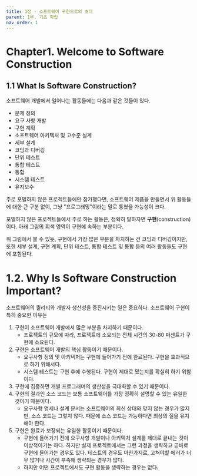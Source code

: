```yaml
---
title: 1장 - 소프트웨어 구현으로의 초대 
parent: 1부. 기초 확립
nav_order: 1
---
```


# Chapter1. Welcome to Software Construction

## 1.1 What Is Software Construction?
소프트웨어 개발에서 일어나는 활동들에는 다음과 같은 것들이 있다.

+ 문제 정의
+ 요구 사항 개발
+ 구현 계획
+ 소프트웨어 아키텍처 및 고수준 설계
+ 세부 설계
+ 코딩과 디버깅
+ 단위 테스트
+ 통합 테스트
+ 통합
+ 시스템 테스트
+ 유지보수

주로 포멀하지 않은 프로젝트들에만 참가했다면, 소프트웨어 제품을 만들면서 위 활동들에 대한 큰 구분 없이, 그냥 "프로그래밍"이라는 말로 퉁쳤을 가능성이 크다.

포멀하지 않은 프로젝트들에서 주로 하는 활동은, 정확히 말하자면 **구현**(construction)이다. 아래 그림의 회색 영역이 구현에 속하는 부분이다. 




위 그림에서 볼 수 있듯, 구현에서 가장 많은 부분을 차지하는 건 코딩과 디버깅이지만, 또한 세부 설계, 구현 계획, 단위 테스트, 통합 테스트 및 통합 등의 여러 활동들도 구현에 포함된다.

# 1.2. Why Is Software Construction Important?

소프트웨어의 퀄리티와 개발자 생산성을 증진시키는 일은 중요하다. 소프트웨어 구현이 특히 중요한 이유는

1. 구현이 소프트웨어 개발에서 많은 부분을 차지하기 때문이다.
    + 프로젝트의 규모에 따라, 프로젝트에 소요되는 전체 시간의 30-80 퍼센트가 구현에 소요된다. 
2. 구현은 소프트웨어 개발의 핵심 활동이기 때문이다.
	+ 요구사항 정의 및 아키텍처는 구현에 들어가기 전에 완료된다. 구현을 효과적으로 하기 위해서다.
	+ 시스템 테스트는 구현 후에 수행된다. 구현이 제대로 됐는지를 확실히 하기 위함이다.
3. 구현에 집중하면 개별 프로그래머의 생산성을 극대화할 수 있기 때문이다.
4. 구현의 결과인 소스 코드는 보통 소프트웨어를 가장 정확히 설명할 수 있는 유일한 것이기 때문이다.
	+ 요구사항 명세나 설계 문서는 소프트웨어의 최신 상태와 맞지 않는 경우가 많지만, 소스 코드는 그렇지 않다. 때문에 소스 코드는 가능하다면 최상의 질을 유지해야 한다.   
5. 구현은 완료가 보장되는 유일한 활동이기 때문이다.
	+ 구현에 들어가기 전에 요구사항 개발이나 아키텍처 설계를 제대로 끝내는 것이 이상적이기는 하다. 하지만 실제 프로젝트에서는 그런 과정을 생략하고 곧바로 구현에 들어가는 경우도 있다. 테스트의 경우도 마찬가지로, 고쳐야할 에러가 너무 많거나 시간이 부족해 생략되는 경우가 많다.
	+ 하지만 어떤 프로젝트에서도 구현 활동을 생략하는 경우는 없다.
